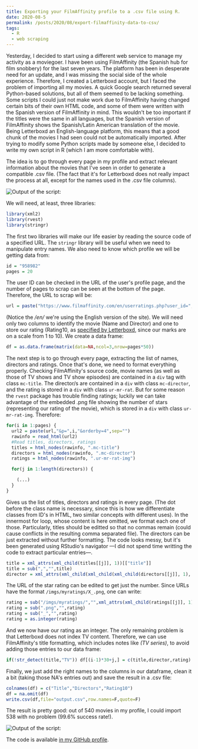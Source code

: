 ```yaml
---
title: Exporting your FilmAffinity profile to a .csv file using R.
date: 2020-08-5
permalink: /posts/2020/08/export-filmaffinity-data-to-csv/
tags:
  - R
  - web scraping
---
```

Yesterday, I decided to start using a different web service to manage my activity as a moviegoer. I have been using FilmAffinity (the Spanish hub for film snobbery) for the last seven years. The platform has been in desperate need for an update, and I was missing the social side of the whole experience. Therefore, I created a Letterboxd account, but I faced the problem of importing all my movies. A quick Google search returned several Python-based solutions, but all of them seemed to be lacking something. Some scripts I could just not make work due to FilmAffinity having changed certain bits of their own HTML code, and some of them were written with the Spanish version of FilmAffinity in mind. This wouldn't be too important if the titles were the same in all languages, but the Spanish version of FilmAffinity shows the Spanish/Latin American translation of the movie. Being Letterboxd an English-language platform, this means that a good chunk of the movies I had seen could not be automatically imported. After trying to modify some Python scripts made by someone else, I decided to write my own script in R (which I am more comfortable with).

The idea is to go through every page in my profile and extract relevant information about the movies that I've seen in order to generate a compatible .csv file. (The fact that it's for Letterboxd does not really impact the process at all, except for the names used in the .csv file columns).

![Output of the script:](https://github.com/malmriv/malmriv.github.io/blob/master/_posts/images/outputfile.png?raw=true)

We will need, at least, three libraries:

```r
library(xml2)
library(rvest)
library(stringr)
```

The first two libraries will make our life easier by reading the source code of a specified URL. The `stringr` library will be useful when we need to manipulate entry names. We also need to know which profile we will be getting data from:

```r
id = "958982"
pages = 20
```
The user ID can be checked in the URL of the user's profile page, and the number of pages to scrap can be seen at the bottom of the page. Therefore, the URL to scrap will be:

```r
url = paste("https://www.filmaffinity.com/en/userratings.php?user_id=",id,sep="")
```
(Notice the */en/* we're using the English version of the site). We will need only two columns to identify the movie (Name and Director) and one to store our rating (Rating10, as [specified by Letterboxd](https://letterboxd.com/about/importing-data/), since our marks are on a scale from 1 to 10). We create a data frame:

```r
df = as.data.frame(matrix(data=NA,ncol=3,nrow=pages*50))
```

The next step is to go through every page, extracting the list of names, directors and ratings. Once that's done, we need to format everything properly. Checking FilmAffinity's source code, movie names (as well as those of TV shows and TV show episodes) are contained in a `div` tag with class `mc-title`. The director/s are contained in a `div` with class `mc-director`, and the rating is stored in a `div` with class `ur-mr-rat`. But for some reason  the `rvest` package has trouble finding ratings; luckily we can take advantage of the embedded .png file showing the number of stars (representing our rating of the movie), which is stored in a `div` with class `ur-mr-rat-img`. Therefore:
 
```r
for(i in 1:pages) {
  url2 = paste(url,"&p=",i,"&orderby=4",sep="")
  rawinfo = read_html(url2)
  #Read titles, directors, ratings
  titles = html_nodes(rawinfo, ".mc-title")
  directors = html_nodes(rawinfo, ".mc-director")
  ratings = html_nodes(rawinfo, ".ur-mr-rat-img")

  for(j in 1:length(directors)) {

    (...)
  }
}
```

Gives us the list of titles, directors and ratings in every page. (The dot before the class name is necessary, since this is how we differentiate classes from ID's in HTML, two similar concepts with different uses). In the innermost for loop, whose content is here omitted, we format each one of those. Particularly, titles should be editted so that no commas remain (could cause conflicts in the resulting comma separated file). The directors can be just extracted without further formatting. The code looks messy, but it's been generated using RStudio's navigator —I did not spend time writting the code to extract particular entries—.

```r
title = xml_attrs(xml_child(titles[[j]], 1))[["title"]]
title = sub(",","",title)
director = xml_attrs(xml_child(xml_child(xml_child(directors[[j]], 1), 1), 1))[["title"]]
```

The URL of the star rating can be edited to get just the number. Since URLs have the format `/imgs/myratings/X_.png`, one can write:

```r
rating = sub("/imgs/myratings/","",xml_attrs(xml_child(ratings[[j]], 1))[["src"]])
rating = sub(".png","",rating)
rating = sub("_","",rating)
rating = as.integer(rating)
```

And we now have our rating as an integer. The only remaining problem is that Letterboxd does not index TV content. Therefore, we can use FilmAffinity's title formatting, which includes notes like *(TV series)*, to avoid adding those entries to our data frame:

```r
if(!str_detect(title,"TV")) df[(i-1)*30+j,] = c(title,director,rating)
```

Finally, we just add the right names to the columns in our dataframe, clean it a bit (taking those NA's entries out) and save the result in a .csv file:

```r
colnames(df) = c("Title","Directors","Rating10")
df = na.omit(df)
write.csv(df,file="output.csv",row.names=F,quote=F)
```

The result is pretty good: out of 540 movies in my profile, I could import 538 with no problem (99.6% success rate!).

![Output of the script:](https://github.com/malmriv/malmriv.github.io/blob/master/_posts/images/result.png?raw=true)


The code is available [in my GitHub profile](https://github.com/malmriv/r-lab/blob/master/fa-to-csv.R).
